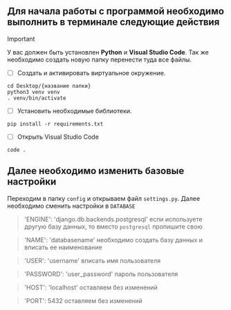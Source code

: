 ## Для начала работы с программой необходимо выполнить в терминале следующие действия

> [!IMPORTANT]
> У вас должен быть установлен **Python** и **Visual Studio Code**. Так же необходимо создать новую папку перенести туда все файлы.


- [ ] Создать и активировать виртуальное окружение.
```
cd Desktop/{название папки}
python3 venv venv
. venv/bin/activate
```

- [ ] Установить необходимые библиотеки.

```
pip install -r requirements.txt
```

- [ ] Открыть Visual Studio Code

```
code .
```

## Далее необходимо изменить базовые настройки

Переходим в папку ```config``` и открываем файл ```settings.py```. Далее необходимо сменить настройки в ```DATABASE```

> 'ENGINE': 'django.db.backends.postgresql' если используете другую базу данных, то вместо ```postgresql``` пропишите свою

> 'NAME': 'databasename' необходимо создать базу данных и вписать ее наименование 

> 'USER': 'username' вписать имя пользователя

> 'PASSWORD': 'user_password' пароль пользователя

> 'HOST': 'localhost' оставляем без изменений

> 'PORT': 5432 оставляем без изменений



